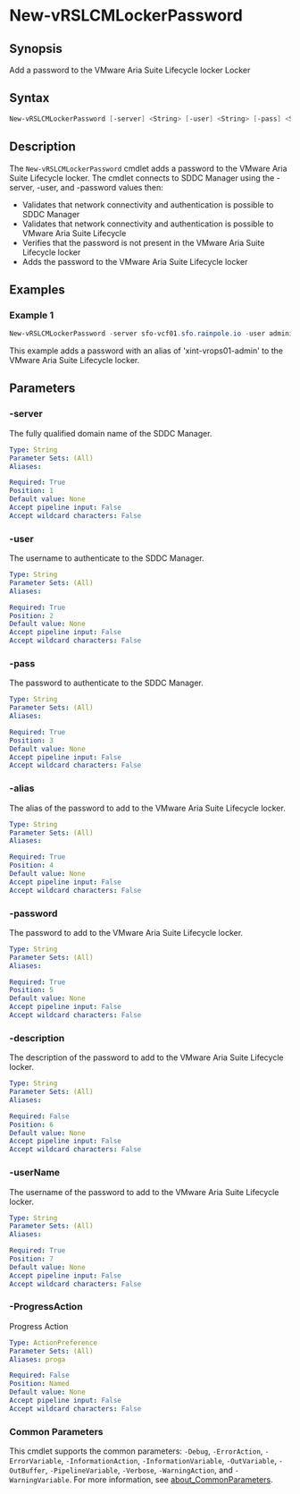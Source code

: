 # New-vRSLCMLockerPassword

## Synopsis

Add a password to the VMware Aria Suite Lifecycle locker Locker

## Syntax

```powershell
New-vRSLCMLockerPassword [-server] <String> [-user] <String> [-pass] <String> [-alias] <String> [-password] <String> [[-description] <String>] [-userName] <String> [-ProgressAction <ActionPreference>] [<CommonParameters>]
```

## Description

The `New-vRSLCMLockerPassword` cmdlet adds a password to the VMware Aria Suite Lifecycle locker.
The cmdlet connects to SDDC Manager using the -server, -user, and -password values then:

- Validates that network connectivity and authentication is possible to SDDC Manager
- Validates that network connectivity and authentication is possible to VMware Aria Suite Lifecycle
- Verifies that the password is not present in the VMware Aria Suite Lifecycle locker
- Adds the password to the VMware Aria Suite Lifecycle locker

## Examples

### Example 1

```powershell
New-vRSLCMLockerPassword -server sfo-vcf01.sfo.rainpole.io -user administrator@vsphere.local -pass VMw@re1! -alias xint-vrops01-admin -password VMw@re1! -description "VMware Aria Operations Admin" -userName xint-vrops01-admin
```

This example adds a password with an alias of 'xint-vrops01-admin' to the VMware Aria Suite Lifecycle locker.

## Parameters

### -server

The fully qualified domain name of the SDDC Manager.

```yaml
Type: String
Parameter Sets: (All)
Aliases:

Required: True
Position: 1
Default value: None
Accept pipeline input: False
Accept wildcard characters: False
```

### -user

The username to authenticate to the SDDC Manager.

```yaml
Type: String
Parameter Sets: (All)
Aliases:

Required: True
Position: 2
Default value: None
Accept pipeline input: False
Accept wildcard characters: False
```

### -pass

The password to authenticate to the SDDC Manager.

```yaml
Type: String
Parameter Sets: (All)
Aliases:

Required: True
Position: 3
Default value: None
Accept pipeline input: False
Accept wildcard characters: False
```

### -alias

The alias of the password to add to the VMware Aria Suite Lifecycle locker.

```yaml
Type: String
Parameter Sets: (All)
Aliases:

Required: True
Position: 4
Default value: None
Accept pipeline input: False
Accept wildcard characters: False
```

### -password

The password to add to the VMware Aria Suite Lifecycle locker.

```yaml
Type: String
Parameter Sets: (All)
Aliases:

Required: True
Position: 5
Default value: None
Accept pipeline input: False
Accept wildcard characters: False
```

### -description

The description of the password to add to the VMware Aria Suite Lifecycle locker.

```yaml
Type: String
Parameter Sets: (All)
Aliases:

Required: False
Position: 6
Default value: None
Accept pipeline input: False
Accept wildcard characters: False
```

### -userName

The username of the password to add to the VMware Aria Suite Lifecycle locker.

```yaml
Type: String
Parameter Sets: (All)
Aliases:

Required: True
Position: 7
Default value: None
Accept pipeline input: False
Accept wildcard characters: False
```

### -ProgressAction

Progress Action

```yaml
Type: ActionPreference
Parameter Sets: (All)
Aliases: proga

Required: False
Position: Named
Default value: None
Accept pipeline input: False
Accept wildcard characters: False
```

### Common Parameters

This cmdlet supports the common parameters: `-Debug`, `-ErrorAction`, `-ErrorVariable`, `-InformationAction`, `-InformationVariable`, `-OutVariable`, `-OutBuffer`, `-PipelineVariable`, `-Verbose`, `-WarningAction`, and `-WarningVariable`. For more information, see [about_CommonParameters](http://go.microsoft.com/fwlink/?LinkID=113216).
